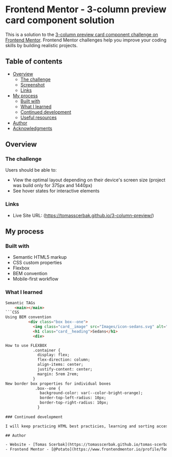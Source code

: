 # Frontend Mentor - 3-column preview card component solution

This is a solution to the [3-column preview card component challenge on Frontend Mentor](https://www.frontendmentor.io/challenges/3column-preview-card-component-pH92eAR2-). Frontend Mentor challenges help you improve your coding skills by building realistic projects. 

## Table of contents

- [Overview](#overview)
  - [The challenge](#the-challenge)
  - [Screenshot](#screenshot)
  - [Links](#links)
- [My process](#my-process)
  - [Built with](#built-with)
  - [What I learned](#what-i-learned)
  - [Continued development](#continued-development)
  - [Useful resources](#useful-resources)
- [Author](#author)
- [Acknowledgments](#acknowledgments)

## Overview

### The challenge

Users should be able to:

- View the optimal layout depending on their device's screen size (project was build only for 375px and 1440px)
- See hover states for interactive elements

### Links

- Live Site URL: (https://tomasscerbak.github.io/3-column-preview/)

## My process

### Built with

- Semantic HTML5 markup
- CSS custom properties
- Flexbox
- BEM convention
- Mobile-first workflow
  
### What I learned
```HTML
Semantic TAGs
    <main></main>
```CSS
Using BEM convention
          <div class="box box--one">
            <img class="card__image" src="Images/icon-sedans.svg" alt="car" />
            <h1 class="card__heading">Sedans</h1>
            <div>

How to use FLEXBOX
            .container {
              display: flex;
              flex-direction: column;
              align-items: center;
              justify-content: center;
              margin: 5rem 2rem;
            }
New border box properties for individual boxes
             .box--one {
               background-color: var(--color-bright-orange);
               border-top-left-radius: 10px;
               border-top-right-radius: 10px;
              }
              
### Continued development

I will keep practicing HTML best practicies, learning and sorting accessibility issues. Continue learning FLEXBOX capabilities.

## Author

- Website - [Tomas Scerbak](https://tomasscerbak.github.io/tomas-scerbak-portfolio/)
- Frontend Mentor - [@Potato](https://www.frontendmentor.io/profile/TomasScerbak)

